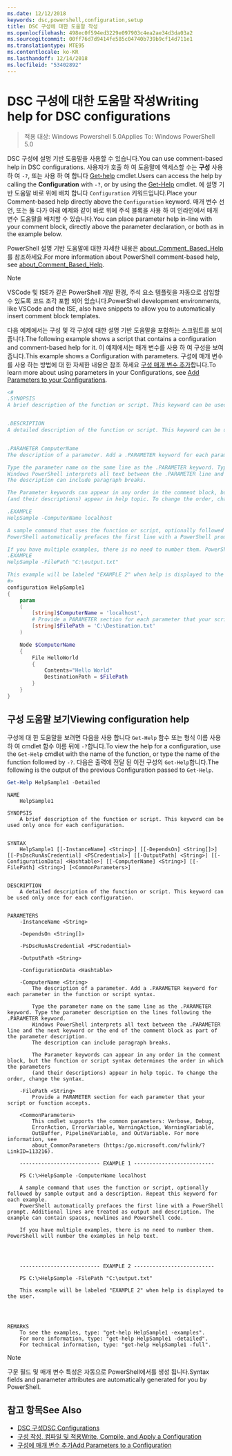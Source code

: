 ```yaml
---
ms.date: 12/12/2018
keywords: dsc,powershell,configuration,setup
title: DSC 구성에 대한 도움말 작성
ms.openlocfilehash: 498ec0f594ed3229e097903c4ea2ae34d3da03a2
ms.sourcegitcommit: 00ff76d7d9414fe585c04740b739b9cf14d711e1
ms.translationtype: MTE95
ms.contentlocale: ko-KR
ms.lasthandoff: 12/14/2018
ms.locfileid: "53402892"
---
```

# <a name="writing-help-for-dsc-configurations"></a><span data-ttu-id="743b7-103">DSC 구성에 대한 도움말 작성</span><span class="sxs-lookup"><span data-stu-id="743b7-103">Writing help for DSC configurations</span></span>

><span data-ttu-id="743b7-104">적용 대상: Windows Powershell 5.0</span><span class="sxs-lookup"><span data-stu-id="743b7-104">Applies To: Windows PowerShell 5.0</span></span>

<span data-ttu-id="743b7-105">DSC 구성에 설명 기반 도움말을 사용할 수 있습니다.</span><span class="sxs-lookup"><span data-stu-id="743b7-105">You can use comment-based help in DSC configurations.</span></span> <span data-ttu-id="743b7-106">사용자가 호출 하 여 도움말에 액세스할 수는 **구성** 사용 하 여 `-?`, 또는 사용 하 여 합니다 [Get-help](/powershell/module/Microsoft.PowerShell.Core/Get-Help) cmdlet.</span><span class="sxs-lookup"><span data-stu-id="743b7-106">Users can access the help by calling the **Configuration** with `-?`, or by using the [Get-Help](/powershell/module/Microsoft.PowerShell.Core/Get-Help) cmdlet.</span></span> <span data-ttu-id="743b7-107">에 설명 기반 도움말 바로 위에 배치 합니다 `Configuration` 키워드입니다.</span><span class="sxs-lookup"><span data-stu-id="743b7-107">Place your Comment-based help directly above the `Configuration` keyword.</span></span>
<span data-ttu-id="743b7-108">매개 변수 선언, 또는 둘 다가 아래 예제와 같이 바로 위에 주석 블록을 사용 하 여 인라인에서 매개 변수 도움말을 배치할 수 있습니다.</span><span class="sxs-lookup"><span data-stu-id="743b7-108">You can place parameter help in-line with your comment block, directly above the parameter declaration, or both as in the example below.</span></span>

<span data-ttu-id="743b7-109">PowerShell 설명 기반 도움말에 대한 자세한 내용은 [about_Comment_Based_Help](/powershell/module/microsoft.powershell.core/about/about_comment_based_help)를 참조하세요.</span><span class="sxs-lookup"><span data-stu-id="743b7-109">For more information about PowerShell comment-based help, see [about_Comment_Based_Help](/powershell/module/microsoft.powershell.core/about/about_comment_based_help).</span></span>

> [!NOTE]
> <span data-ttu-id="743b7-110">VSCode 및 ISE가 같은 PowerShell 개발 환경, 주석 요소 템플릿을 자동으로 삽입할 수 있도록 코드 조각 포함 되어 있습니다.</span><span class="sxs-lookup"><span data-stu-id="743b7-110">PowerShell development environments, like VSCode and the ISE, also have snippets to allow you to automatically insert comment block templates.</span></span>

<span data-ttu-id="743b7-111">다음 예제에서는 구성 및 각 구성에 대한 설명 기반 도움말을 포함하는 스크립트를 보여줍니다.</span><span class="sxs-lookup"><span data-stu-id="743b7-111">The following example shows a script that contains a configuration and comment-based help for it.</span></span> <span data-ttu-id="743b7-112">이 예제에서는 매개 변수를 사용 하 여 구성을 보여 줍니다.</span><span class="sxs-lookup"><span data-stu-id="743b7-112">This example shows a Configuration with parameters.</span></span> <span data-ttu-id="743b7-113">구성에 매개 변수를 사용 하는 방법에 대 한 자세한 내용은 참조 하세요 [구성 매개 변수 추가](add-parameters-to-a-configuration.md)합니다.</span><span class="sxs-lookup"><span data-stu-id="743b7-113">To learn more about using parameters in your Configurations, see [Add Parameters to your Configurations](add-parameters-to-a-configuration.md).</span></span>

```powershell
<#
.SYNOPSIS
A brief description of the function or script. This keyword can be used only once for each configuration.


.DESCRIPTION
A detailed description of the function or script. This keyword can be used only once for each configuration.


.PARAMETER ComputerName
The description of a parameter. Add a .PARAMETER keyword for each parameter in the function or script syntax.

Type the parameter name on the same line as the .PARAMETER keyword. Type the parameter description on the lines following the .PARAMETER keyword.
Windows PowerShell interprets all text between the .PARAMETER line and the next keyword or the end of the comment block as part of the parameter description.
The description can include paragraph breaks.

The Parameter keywords can appear in any order in the comment block, but the function or script syntax determines the order in which the parameters
(and their descriptions) appear in help topic. To change the order, change the syntax.

.EXAMPLE
HelpSample -ComputerName localhost

A sample command that uses the function or script, optionally followed by sample output and a description. Repeat this keyword for each example.
PowerShell automatically prefaces the first line with a PowerShell prompt. Additional lines are treated as output and description. The example can contain spaces, newlines and PowerShell code.

If you have multiple examples, there is no need to number them. PowerShell will number the examples in help text.
.EXAMPLE
HelpSample -FilePath "C:\output.txt"

This example will be labeled "EXAMPLE 2" when help is displayed to the user.
#>
configuration HelpSample1
{
    param
    (
        [string]$ComputerName = 'localhost',
        # Provide a PARAMETER section for each parameter that your script or function accepts.
        [string]$FilePath = 'C:\Destination.txt'
    )

    Node $ComputerName
    {
        File HelloWorld
        {
            Contents="Hello World"
            DestinationPath = $FilePath
        }
    }
}
```

## <a name="viewing-configuration-help"></a><span data-ttu-id="743b7-114">구성 도움말 보기</span><span class="sxs-lookup"><span data-stu-id="743b7-114">Viewing configuration help</span></span>

<span data-ttu-id="743b7-115">구성에 대 한 도움말을 보려면 다음을 사용 합니다 `Get-Help` 함수 또는 형식 이름 사용 하 여 cmdlet 함수 이름 뒤에 `-?`합니다.</span><span class="sxs-lookup"><span data-stu-id="743b7-115">To view the help for a configuration, use the `Get-Help` cmdlet with the name of the function, or type the name of the function followed by `-?`.</span></span> <span data-ttu-id="743b7-116">다음은 출력에 전달 된 이전 구성의 `Get-Help`합니다.</span><span class="sxs-lookup"><span data-stu-id="743b7-116">The following is the output of the previous Configuration passed to `Get-Help`.</span></span>

```powershell
Get-Help HelpSample1 -Detailed
```

```output
NAME
    HelpSample1

SYNOPSIS
    A brief description of the function or script. This keyword can be used only once for each configuration.


SYNTAX
    HelpSample1 [[-InstanceName] <String>] [[-DependsOn] <String[]>] [[-PsDscRunAsCredential] <PSCredential>] [[-OutputPath] <String>] [[-ConfigurationData] <Hashtable>] [[-ComputerName] <String>] [[-FilePath] <String>] [<CommonParameters>]


DESCRIPTION
    A detailed description of the function or script. This keyword can be used only once for each configuration.


PARAMETERS
    -InstanceName <String>

    -DependsOn <String[]>

    -PsDscRunAsCredential <PSCredential>

    -OutputPath <String>

    -ConfigurationData <Hashtable>

    -ComputerName <String>
        The description of a parameter. Add a .PARAMETER keyword for each parameter in the function or script syntax.

        Type the parameter name on the same line as the .PARAMETER keyword. Type the parameter description on the lines following the .PARAMETER keyword.
        Windows PowerShell interprets all text between the .PARAMETER line and the next keyword or the end of the comment block as part of the parameter description.
        The description can include paragraph breaks.

        The Parameter keywords can appear in any order in the comment block, but the function or script syntax determines the order in which the parameters
        (and their descriptions) appear in help topic. To change the order, change the syntax.

    -FilePath <String>
        Provide a PARAMETER section for each parameter that your script or function accepts.

    <CommonParameters>
        This cmdlet supports the common parameters: Verbose, Debug,
        ErrorAction, ErrorVariable, WarningAction, WarningVariable,
        OutBuffer, PipelineVariable, and OutVariable. For more information, see
        about_CommonParameters (https:/go.microsoft.com/fwlink/?LinkID=113216).

    -------------------------- EXAMPLE 1 --------------------------

    PS C:\>HelpSample -ComputerName localhost

    A sample command that uses the function or script, optionally followed by sample output and a description. Repeat this keyword for each example.
    PowerShell automatically prefaces the first line with a PowerShell prompt. Additional lines are treated as output and description. The example can contain spaces, newlines and PowerShell code.

    If you have multiple examples, there is no need to number them. PowerShell will number the examples in help text.




    -------------------------- EXAMPLE 2 --------------------------

    PS C:\>HelpSample -FilePath "C:\output.txt"

    This example will be labeled "EXAMPLE 2" when help is displayed to the user.




REMARKS
    To see the examples, type: "get-help HelpSample1 -examples".
    For more information, type: "get-help HelpSample1 -detailed".
    For technical information, type: "get-help HelpSample1 -full".
```

> [!NOTE]
> <span data-ttu-id="743b7-117">구문 필드 및 매개 변수 특성은 자동으로 PowerShell에서를 생성 됩니다.</span><span class="sxs-lookup"><span data-stu-id="743b7-117">Syntax fields and parameter attributes are automatically generated for you by PowerShell.</span></span>

## <a name="see-also"></a><span data-ttu-id="743b7-118">참고 항목</span><span class="sxs-lookup"><span data-stu-id="743b7-118">See Also</span></span>

- [<span data-ttu-id="743b7-119">DSC 구성</span><span class="sxs-lookup"><span data-stu-id="743b7-119">DSC Configurations</span></span>](configurations.md)
- [<span data-ttu-id="743b7-120">구성 작성, 컴파일 및 적용</span><span class="sxs-lookup"><span data-stu-id="743b7-120">Write, Compile, and Apply a Configuration</span></span>](write-compile-apply-configuration.md)
- [<span data-ttu-id="743b7-121">구성에 매개 변수 추가</span><span class="sxs-lookup"><span data-stu-id="743b7-121">Add Parameters to a Configuration</span></span>](add-parameters-to-a-configuration.md)
